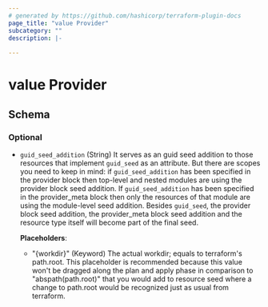 ```yaml
---
# generated by https://github.com/hashicorp/terraform-plugin-docs
page_title: "value Provider"
subcategory: ""
description: |-
  
---
```


# value Provider





<!-- schema generated by tfplugindocs -->
## Schema

### Optional

- `guid_seed_addition` (String) It serves as an guid seed addition to those resources that implement `guid_seed` as an attribute. But there are scopes you need to keep in mind: if `guid_seed_addition` has been specified in the provider block then top-level and nested modules are using the provider block seed addition. If `guid_seed_addition` has been specified in the provider_meta block then only the resources of that module are using the module-level seed addition. Besides `guid_seed`, the provider block seed addition, the provider_meta block seed addition and the resource type itself will become part of the final seed.

	**Placeholders**:
	- "{workdir}" (Keyword) The actual workdir; equals to terraform's path.root. This placeholder is
	recommended because this value won't be dragged along the plan and apply phase in comparison to
	"abspath(path.root)" that you would add to resource seed where a change to path.root would be
	recognized just as usual from terraform.
